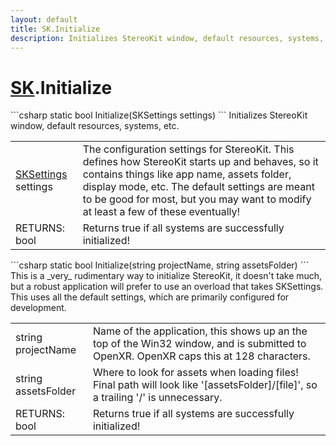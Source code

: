 ```yaml
---
layout: default
title: SK.Initialize
description: Initializes StereoKit window, default resources, systems, etc.
---
```

# [SK]({{site.url}}/Pages/Reference/SK.html).Initialize

<div class='signature' markdown='1'>
```csharp
static bool Initialize(SKSettings settings)
```
Initializes StereoKit window, default resources, systems,
etc.
</div>

|  |  |
|--|--|
|[SKSettings]({{site.url}}/Pages/Reference/SKSettings.html) settings|The configuration settings for StereoKit.             This defines how StereoKit starts up and behaves, so it contains             things like app name, assets folder, display mode, etc. The              default settings are meant to be good for most, but you may want             to modify at least a few of these eventually!|
|RETURNS: bool|Returns true if all systems are successfully initialized!|

<div class='signature' markdown='1'>
```csharp
static bool Initialize(string projectName, string assetsFolder)
```
This is a _very_ rudimentary way to initialize StereoKit,
it doesn't take much, but a robust application will prefer to use
an overload that takes SKSettings. This uses all the default
settings, which are primarily configured for development.
</div>

|  |  |
|--|--|
|string projectName|Name of the application, this shows up an             the top of the Win32 window, and is submitted to OpenXR. OpenXR             caps this at 128 characters.|
|string assetsFolder|Where to look for assets when loading             files! Final path will look like '[assetsFolder]/[file]', so a             trailing '/' is unnecessary.|
|RETURNS: bool|Returns true if all systems are successfully initialized!|




